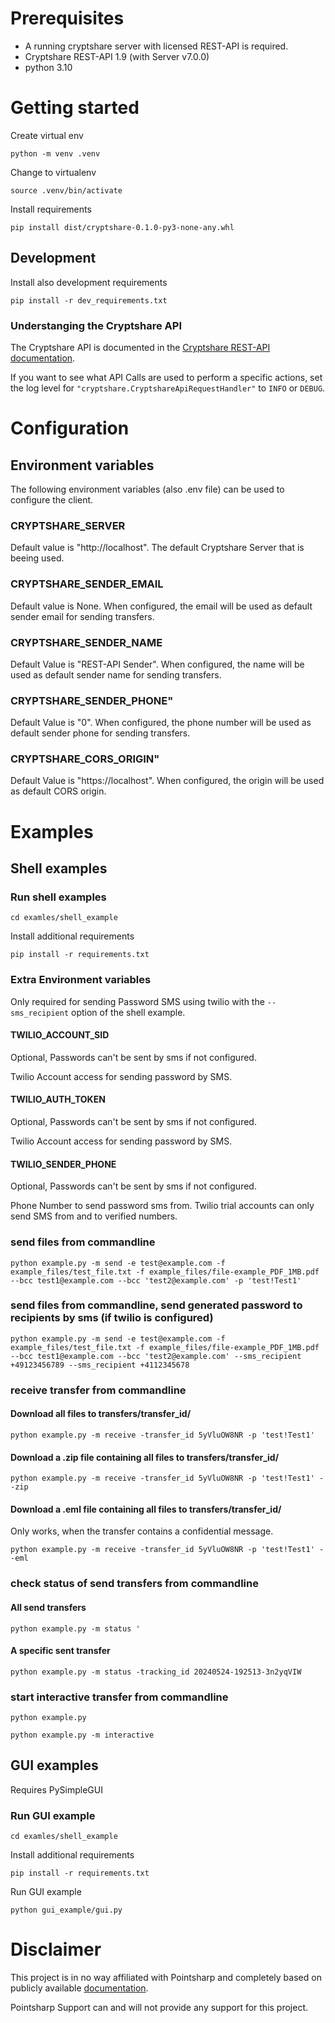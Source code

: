 # Prerequisites
- A running cryptshare server with licensed REST-API is required.
- Cryptshare REST-API 1.9 (with Server v7.0.0)
- python 3.10

# Getting started
Create virtual env 

`python -m venv .venv`

Change to virtualenv

`source .venv/bin/activate` 

Install requirements

`pip install dist/cryptshare-0.1.0-py3-none-any.whl`

## Development
Install also development requirements

`pip install -r dev_requirements.txt`

### Understanging the Cryptshare API
The Cryptshare API is documented in the [Cryptshare REST-API documentation](http://documentation.cryptshare.com).

If you want to see what API Calls are used to perform a specific actions, set the log level for `"cryptshare.CryptshareApiRequestHandler"` to `INFO` or `DEBUG`.

# Configuration

## Environment variables 
The following environment variables (also .env file) can be used to configure the client.

### CRYPTSHARE_SERVER
Default value is "http://localhost". The default Cryptshare Server that is beeing used.

### CRYPTSHARE_SENDER_EMAIL
Default value is None. When configured, the email will be used as default sender email for sending transfers.

### CRYPTSHARE_SENDER_NAME
Default Value is "REST-API Sender". When configured, the name will be used as default sender name for sending transfers.

### CRYPTSHARE_SENDER_PHONE"
Default Value is "0". When configured, the phone number will be used as default sender phone for sending transfers.

### CRYPTSHARE_CORS_ORIGIN"
Default Value is "https://localhost". When configured, the origin will be used as default CORS origin.


# Examples

## Shell examples

### Run shell examples
`cd examles/shell_example`

Install additional requirements

`pip install -r requirements.txt`

### Extra Environment variables
Only required for sending Password SMS using twilio with the `--sms_recipient` option of the shell example.

#### TWILIO_ACCOUNT_SID 
Optional, Passwords can't be sent by sms if not configured.

Twilio Account access for sending password by SMS. 

#### TWILIO_AUTH_TOKEN
Optional, Passwords can't be sent by sms if not configured.

Twilio Account access for sending password by SMS. 

#### TWILIO_SENDER_PHONE
Optional, Passwords can't be sent by sms if not configured.

Phone Number to send password sms from. Twilio trial accounts can only send SMS from and to verified numbers. 


### send files from commandline

`python example.py -m send -e test@example.com -f example_files/test_file.txt -f example_files/file-example_PDF_1MB.pdf --bcc test1@example.com --bcc 'test2@example.com' -p 'test!Test1'`

### send files from commandline, send generated password to recipients by sms (if twilio is configured)
`python example.py -m send -e test@example.com -f example_files/test_file.txt -f example_files/file-example_PDF_1MB.pdf --bcc test1@example.com --bcc 'test2@example.com' --sms_recipient +49123456789 --sms_recipient +4112345678`

### receive transfer from commandline

#### Download all files to transfers/transfer_id/
`python example.py -m receive -transfer_id 5yVluOW8NR -p 'test!Test1'`

#### Download a .zip file containing all files to transfers/transfer_id/
`python example.py -m receive -transfer_id 5yVluOW8NR -p 'test!Test1' --zip`

#### Download a .eml file containing all files to transfers/transfer_id/
Only works, when the transfer contains a confidential message.

`python example.py -m receive -transfer_id 5yVluOW8NR -p 'test!Test1' --eml`

### check status of send transfers from commandline
#### All send transfers
`python example.py -m status '`

#### A specific sent transfer
`python example.py -m status -tracking_id 20240524-192513-3n2yqVIW`

### start interactive transfer from commandline
`python example.py`

`python example.py -m interactive`

## GUI examples
Requires PySimpleGUI

### Run GUI example

`cd examles/shell_example`

Install additional requirements

`pip install -r requirements.txt`

Run GUI example

`python gui_example/gui.py`

# Disclaimer
This project is in no way affiliated with Pointsharp and completely based on publicly available [documentation](http://documentation.cryptshare.com). 

Pointsharp Support can and will not provide any support for this project.
